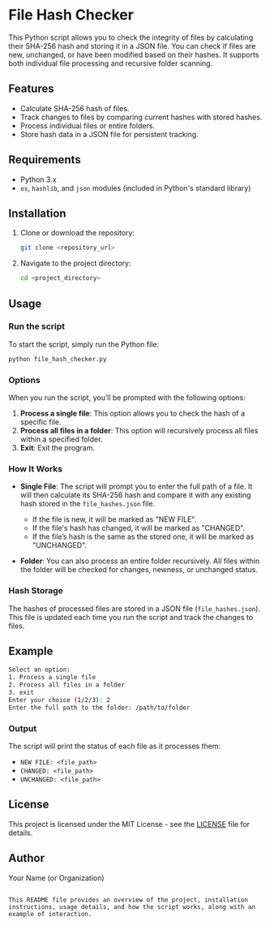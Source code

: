 # File Hash Checker

This Python script allows you to check the integrity of files by calculating their SHA-256 hash and storing it in a JSON file. You can check if files are new, unchanged, or have been modified based on their hashes. It supports both individual file processing and recursive folder scanning.

## Features
- Calculate SHA-256 hash of files.
- Track changes to files by comparing current hashes with stored hashes.
- Process individual files or entire folders.
- Store hash data in a JSON file for persistent tracking.

## Requirements
- Python 3.x
- `os`, `hashlib`, and `json` modules (included in Python's standard library)

## Installation

1. Clone or download the repository:
   ```bash
   git clone <repository_url>
   ```
2. Navigate to the project directory:
   ```bash
   cd <project_directory>
   ```

## Usage

### Run the script
To start the script, simply run the Python file:
```bash
python file_hash_checker.py
```

### Options
When you run the script, you’ll be prompted with the following options:
1. **Process a single file**: This option allows you to check the hash of a specific file.
2. **Process all files in a folder**: This option will recursively process all files within a specified folder.
3. **Exit**: Exit the program.

### How It Works

- **Single File**: The script will prompt you to enter the full path of a file. It will then calculate its SHA-256 hash and compare it with any existing hash stored in the `file_hashes.json` file.
  - If the file is new, it will be marked as "NEW FILE".
  - If the file's hash has changed, it will be marked as "CHANGED".
  - If the file’s hash is the same as the stored one, it will be marked as "UNCHANGED".

- **Folder**: You can also process an entire folder recursively. All files within the folder will be checked for changes, newness, or unchanged status.

### Hash Storage
The hashes of processed files are stored in a JSON file (`file_hashes.json`). This file is updated each time you run the script and track the changes to files.

## Example

```bash
Select an option:
1. Process a single file
2. Process all files in a folder
3. exit
Enter your choice (1/2/3): 2
Enter the full path to the folder: /path/to/folder
```

### Output
The script will print the status of each file as it processes them:
- `NEW FILE: <file_path>`
- `CHANGED: <file_path>`
- `UNCHANGED: <file_path>`

## License
This project is licensed under the MIT License - see the [LICENSE](LICENSE) file for details.

## Author
Your Name (or Organization)
```

This README file provides an overview of the project, installation instructions, usage details, and how the script works, along with an example of interaction.
